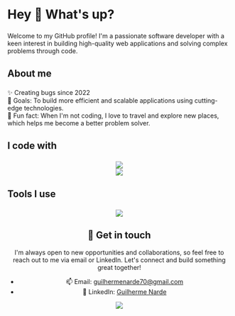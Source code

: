 <h1 align="left">Hey 👋 What's up?</h1>

###

<p align="left">Welcome to my GitHub profile! I'm a passionate software developer with a keen interest in building high-quality web applications and solving complex problems through code.</p>

###

<h2 align="left">About me</h2>

###

<p align="left">✨ Creating bugs since 2022<br>🎯 Goals: To build more efficient and scalable applications using cutting-edge technologies.<br>🎲 Fun fact: When I'm not coding, I love to travel and explore new places, which helps me become a better problem solver.</p>

###

<h2 align="left">I code with</h2>

###

<div align="left" style="text-align:center;">
  <a href="https://skillicons.dev">
    <img src="https://skillicons.dev/icons?i=javascript,typescript,react,nextjs,nodejs,java,py,nestjs,jest,c,postgres,mongodb,mysql&perline=6" style="max-width:100%;" />
  </a>
</div>

<div align="left" style="text-align:center;">
  <img src="https://github-readme-stats.vercel.app/api/top-langs?username=Guilherme-Denarde&locale=en&hide_title=false&layout=compact&card_width=320&langs_count=5&theme=dracula&hide_border=false&order=2" style="max-width:100%;" />
</div>

###

<h2 align="left">Tools I use</h2>

###

<div align="left" style="text-align:center;">
  <a href="https://skillicons.dev">
    <img src="https://skillicons.dev/icons?i=postman,aws,docker,git,figma,cloudflare,linux,firebase,raspberrypi,arduino&perline=6" style="max-width:100%;" />
  </a>
</p>

###

## 💬 Get in touch
I'm always open to new opportunities and collaborations, so feel free to reach out to me via email or LinkedIn. Let's connect and build something great together!

- 📫 Email: guilhermenarde70@gmail.com
- 💼 LinkedIn: [Guilherme Narde](https://www.linkedin.com/in/~guilherme-narde-54b754240/)

<p align="center">
  <img src="https://komarev.com/ghpvc/?username=Guilherme-Denarde&color=green&style=liquid" style="max-width:100%;" />
</p>
